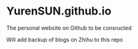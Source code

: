 # YurenSUN.github.io
The personal website on Github to be consructed

Will add backup of blogs on Zhihu to this repo
